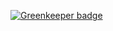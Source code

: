 

[![Greenkeeper badge](https://badges.greenkeeper.io/tranotheron/generator-af-react.svg)](https://greenkeeper.io/)
